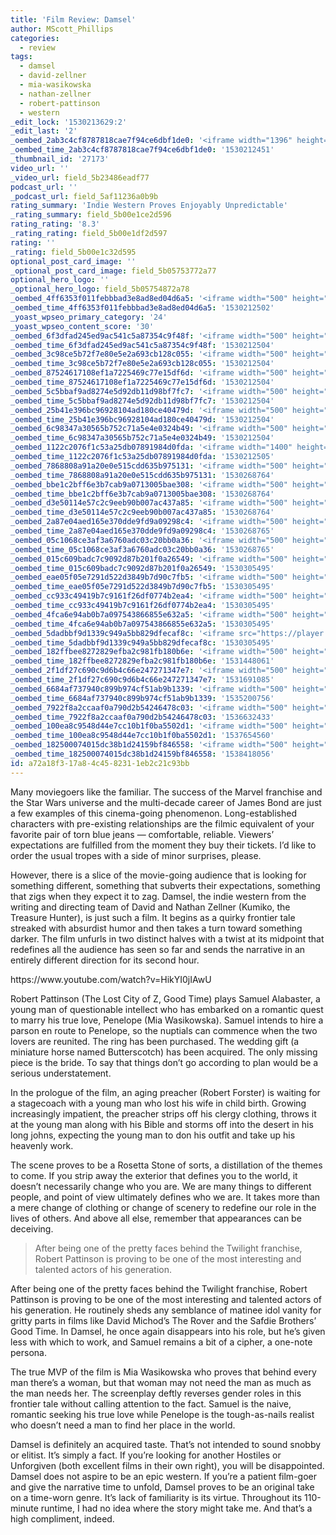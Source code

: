 ```yaml
---
title: 'Film Review: Damsel'
author: MScott_Phillips
categories:
  - review
tags:
  - damsel
  - david-zellner
  - mia-wasikowska
  - nathan-zellner
  - robert-pattinson
  - western
_edit_lock: '1530213629:2'
_edit_last: '2'
_oembed_2ab3c4cf8787818cae7f94ce6dbf1de0: '<iframe width="1396" height="785" src="https://www.youtube.com/embed/HikYI0jIAwU?feature=oembed" frameborder="0" allow="autoplay; encrypted-media" allowfullscreen></iframe>'
_oembed_time_2ab3c4cf8787818cae7f94ce6dbf1de0: '1530212451'
_thumbnail_id: '27173'
video_url: ''
_video_url: field_5b23486eadf77
podcast_url: ''
_podcast_url: field_5af11236a0b9b
rating_summary: 'Indie Western Proves Enjoyably Unpredictable'
_rating_summary: field_5b00e1ce2d596
rating_rating: '8.3'
_rating_rating: field_5b00e1df2d597
rating: ''
_rating: field_5b00e1c32d595
optional_post_card_image: ''
_optional_post_card_image: field_5b05753772a77
optional_hero_logo: ''
_optional_hero_logo: field_5b05754872a78
_oembed_4ff6353f011febbbad3e8ad8ed04d6a5: '<iframe width="500" height="281" src="https://www.youtube.com/embed/HikYI0jIAwU?feature=oembed" frameborder="0" allow="autoplay; encrypted-media" allowfullscreen></iframe>'
_oembed_time_4ff6353f011febbbad3e8ad8ed04d6a5: '1530212502'
_yoast_wpseo_primary_category: '24'
_yoast_wpseo_content_score: '30'
_oembed_6f3dfad245ed9ac541c5a87354c9f48f: '<iframe width="500" height="281" src="https://www.youtube.com/embed/rTMINaybeyE?feature=oembed" frameborder="0" allow="autoplay; encrypted-media" allowfullscreen></iframe>'
_oembed_time_6f3dfad245ed9ac541c5a87354c9f48f: '1530212504'
_oembed_3c98ce5b72f7e80e5e2a693cb128c055: '<iframe width="500" height="281" src="https://www.youtube.com/embed/j7RHHPN4gII?feature=oembed" frameborder="0" allow="autoplay; encrypted-media" allowfullscreen></iframe>'
_oembed_time_3c98ce5b72f7e80e5e2a693cb128c055: '1530212504'
_oembed_87524617108ef1a7225469c77e15df6d: '<iframe width="500" height="281" src="https://www.youtube.com/embed/bP8vCXPo-BA?feature=oembed" frameborder="0" allow="autoplay; encrypted-media" allowfullscreen></iframe>'
_oembed_time_87524617108ef1a7225469c77e15df6d: '1530212504'
_oembed_5c5bbaf9ad8274e5d92db11d98bf7fc7: '<iframe width="500" height="281" src="https://www.youtube.com/embed/yqAS2lPISa8?feature=oembed" frameborder="0" allow="autoplay; encrypted-media" allowfullscreen></iframe>'
_oembed_time_5c5bbaf9ad8274e5d92db11d98bf7fc7: '1530212504'
_oembed_25b41e396bc96928104ad180ce40479d: '<iframe width="500" height="281" src="https://www.youtube.com/embed/MFWF9dU5Zc0?feature=oembed" frameborder="0" allow="autoplay; encrypted-media" allowfullscreen></iframe>'
_oembed_time_25b41e396bc96928104ad180ce40479d: '1530212504'
_oembed_6c98347a30565b752c71a5e4e0324b49: '<iframe width="500" height="281" src="https://www.youtube.com/embed/FhwktRDG_aQ?feature=oembed" frameborder="0" allow="autoplay; encrypted-media" allowfullscreen></iframe>'
_oembed_time_6c98347a30565b752c71a5e4e0324b49: '1530212504'
_oembed_1122c2076f1c53a25db07891984d0fda: '<iframe width="1400" height="788" src="https://www.youtube.com/embed/HikYI0jIAwU?feature=oembed" frameborder="0" allow="autoplay; encrypted-media" allowfullscreen></iframe>'
_oembed_time_1122c2076f1c53a25db07891984d0fda: '1530212505'
_oembed_7868808a91a20e0e515cdd635b975131: '<iframe width="500" height="281" src="https://www.youtube.com/embed/PEZ2r1YGKSA?feature=oembed" frameborder="0" allow="autoplay; encrypted-media" allowfullscreen></iframe>'
_oembed_time_7868808a91a20e0e515cdd635b975131: '1530268764'
_oembed_bbe1c2bff6e3b7cab9a0713005bae308: '<iframe width="500" height="281" src="https://www.youtube.com/embed/_DTbx7c7ez8?feature=oembed" frameborder="0" allow="autoplay; encrypted-media" allowfullscreen></iframe>'
_oembed_time_bbe1c2bff6e3b7cab9a0713005bae308: '1530268764'
_oembed_d3e50114e57c2c9eeb90b007ac437a85: '<iframe width="500" height="281" src="https://www.youtube.com/embed/ab0pd9oNf7Q?feature=oembed" frameborder="0" allow="autoplay; encrypted-media" allowfullscreen></iframe>'
_oembed_time_d3e50114e57c2c9eeb90b007ac437a85: '1530268764'
_oembed_2a87e04aed165e370dde9fd9a09298c4: '<iframe width="500" height="281" src="https://www.youtube.com/embed/wBf0xLj7FhU?feature=oembed" frameborder="0" allow="autoplay; encrypted-media" allowfullscreen></iframe>'
_oembed_time_2a87e04aed165e370dde9fd9a09298c4: '1530268765'
_oembed_05c1068ce3af3a6760adc03c20bb0a36: '<iframe width="500" height="281" src="https://www.youtube.com/embed/nIi5JCFnLS0?feature=oembed" frameborder="0" allow="autoplay; encrypted-media" allowfullscreen></iframe>'
_oembed_time_05c1068ce3af3a6760adc03c20bb0a36: '1530268765'
_oembed_015c609badc7c9092d87b201f0a26549: '<iframe width="500" height="281" src="https://www.youtube.com/embed/dkhBDhQ4OxM?feature=oembed" frameborder="0" allow="autoplay; encrypted-media" allowfullscreen></iframe>'
_oembed_time_015c609badc7c9092d87b201f0a26549: '1530305495'
_oembed_eae05f05e7291d522d3849b7d90c7fb5: '<iframe width="500" height="281" src="https://www.youtube.com/embed/9teNKmm9R3k?start=3&feature=oembed" frameborder="0" allow="autoplay; encrypted-media" allowfullscreen></iframe>'
_oembed_time_eae05f05e7291d522d3849b7d90c7fb5: '1530305495'
_oembed_cc933c49419b7c9161f26df0774b2ea4: '<iframe width="500" height="281" src="https://www.youtube.com/embed/vzVhPCMAxWQ?feature=oembed" frameborder="0" allow="autoplay; encrypted-media" allowfullscreen></iframe>'
_oembed_time_cc933c49419b7c9161f26df0774b2ea4: '1530305495'
_oembed_4fca6e94ab0b7a097543866855e632a5: '<iframe width="500" height="281" src="https://www.youtube.com/embed/gXg2_yExgVY?feature=oembed" frameborder="0" allow="autoplay; encrypted-media" allowfullscreen></iframe>'
_oembed_time_4fca6e94ab0b7a097543866855e632a5: '1530305495'
_oembed_5dadbbf9d1339c949a5bb829dfecaf8c: '<iframe src="https://player.vimeo.com/video/8386027?app_id=122963" width="500" height="281" frameborder="0" title="Alien for Christmas" webkitallowfullscreen mozallowfullscreen allowfullscreen></iframe>'
_oembed_time_5dadbbf9d1339c949a5bb829dfecaf8c: '1530305495'
_oembed_182ffbee8272829efba2c981fb180b6e: '<iframe width="500" height="281" src="https://www.youtube.com/embed/Seg_yBYPjG4?feature=oembed" frameborder="0" allow="autoplay; encrypted-media" allowfullscreen></iframe>'
_oembed_time_182ffbee8272829efba2c981fb180b6e: '1531448061'
_oembed_2f1df27c690c9d6b4c66e247271347e7: '<iframe width="500" height="281" src="https://www.youtube.com/embed/9XxLHyzsB_Q?feature=oembed" frameborder="0" allow="autoplay; encrypted-media" allowfullscreen></iframe>'
_oembed_time_2f1df27c690c9d6b4c66e247271347e7: '1531691085'
_oembed_6684af737940c899b974cf51ab9b1339: '<iframe width="500" height="281" src="https://www.youtube.com/embed/gp-8oB53P7k?feature=oembed" frameborder="0" allow="autoplay; encrypted-media" allowfullscreen></iframe>'
_oembed_time_6684af737940c899b974cf51ab9b1339: '1535200756'
_oembed_7922f8a2ccaaf0a790d2b54246478c03: '<iframe width="500" height="281" src="https://www.youtube.com/embed/AWvUNABT8sg?feature=oembed" frameborder="0" allow="autoplay; encrypted-media" allowfullscreen></iframe>'
_oembed_time_7922f8a2ccaaf0a790d2b54246478c03: '1536632433'
_oembed_100ea8c9548d44e7cc10b1f0ba5502d1: '<iframe width="500" height="281" src="https://www.youtube.com/embed/ek1ePFp-nBI?feature=oembed" frameborder="0" allow="autoplay; encrypted-media" allowfullscreen></iframe>'
_oembed_time_100ea8c9548d44e7cc10b1f0ba5502d1: '1537654560'
_oembed_182500074015dc38b1d24159bf846558: '<iframe width="500" height="281" src="https://www.youtube.com/embed/USPd0vX2sdc?feature=oembed" frameborder="0" allow="autoplay; encrypted-media" allowfullscreen></iframe>'
_oembed_time_182500074015dc38b1d24159bf846558: '1538418056'
id: a72a18f3-17a8-4c45-8231-1eb2c21c93bb
---
```

<p>Many moviegoers like the familiar. The success of the Marvel franchise and the Star Wars universe and the multi-decade career of James Bond are just a few examples of this cinema-going phenomenon. Long-established characters with pre-existing relationships are the filmic equivalent of your favorite pair of torn blue jeans — comfortable, reliable. Viewers’ expectations are fulfilled from the moment they buy their tickets. I’d like to order the usual tropes with a side of minor surprises, please.</p>
<p>However, there is a slice of the movie-going audience that is looking for something different, something that subverts their expectations, something that zigs when they expect it to zag. Damsel, the indie western from the writing and directing team of David and Nathan Zellner (Kumiko, the Treasure Hunter), is just such a film. It begins as a quirky frontier tale streaked with absurdist humor and then takes a turn toward something darker. The film unfurls in two distinct halves with a twist at its midpoint that redefines all the audience has seen so far and sends the narrative in an entirely different direction for its second hour.</p>
<p>https://www.youtube.com/watch?v=HikYI0jIAwU</p>
<p>Robert Pattinson (The Lost City of Z, Good Time) plays Samuel Alabaster, a young man of questionable intellect who has embarked on a romantic quest to marry his true love, Penelope (Mia Wasikowska). Samuel intends to hire a parson en route to Penelope, so the nuptials can commence when the two lovers are reunited. The ring has been purchased. The wedding gift (a miniature horse named Butterscotch) has been acquired. The only missing piece is the bride. To say that things don’t go according to plan would be a serious understatement.</p>
<p>In the prologue of the film, an aging preacher (Robert Forster) is waiting for a stagecoach with a young man who lost his wife in child birth. Growing increasingly impatient, the preacher strips off his clergy clothing, throws it at the young man along with his Bible and storms off into the desert in his long johns, expecting the young man to don his outfit and take up his heavenly work.</p>
<p>The scene proves to be a Rosetta Stone of sorts, a distillation of the themes to come. If you strip away the exterior that defines you to the world, it doesn’t necessarily change who you are. We are many things to different people, and point of view ultimately defines who we are. It takes more than a mere change of clothing or change of scenery to redefine our role in the lives of others. And above all else, remember that appearances can be deceiving.</p>
<blockquote><p>After being one of the pretty faces behind the Twilight franchise, Robert Pattinson is proving to be one of the most interesting and talented actors of his generation.</p></blockquote>
<p>After being one of the pretty faces behind the Twilight franchise, Robert Pattinson is proving to be one of the most interesting and talented actors of his generation. He routinely sheds any semblance of matinee idol vanity for gritty parts in films like David Michod’s The Rover and the Safdie Brothers’ Good Time. In Damsel, he once again disappears into his role, but he’s given less with which to work, and Samuel remains a bit of a cipher, a one-note persona.</p>
<p>The true MVP of the film is Mia Wasikowska who proves that behind every man there’s a woman, but that woman may not need the man as much as the man needs her. The screenplay deftly reverses gender roles in this frontier tale without calling attention to the fact. Samuel is the naive, romantic seeking his true love while Penelope is the tough-as-nails realist who doesn’t need a man to find her place in the world.</p>
<p>Damsel is definitely an acquired taste. That’s not intended to sound snobby or elitist. It’s simply a fact. If you’re looking for another Hostiles or Unforgiven (both excellent films in their own right), you will be disappointed. Damsel does not aspire to be an epic western. If you’re a patient film-goer and give the narrative time to unfold, Damsel proves to be an original take on a time-worn genre. It’s lack of familiarity is its virtue. Throughout its 110-minute runtime, I had no idea where the story might take me. And that’s a high compliment, indeed.</p>

